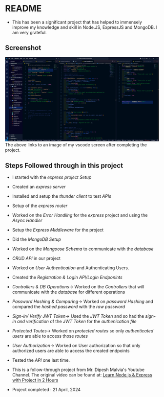# README

-   This has been a significant project that has helped to immensely improve  my knowledge and skill in Node.JS, ExpressJS and MongoDB. I am very grateful.


## Screenshot

![](./screenshots/contact-manager-app-vscode-img.PNG)
The above links to an image of my vscode screen after completing the project.



## Steps Followed through in this project
-   I started with the *express project Setup*
-   Created an *express server*
-   Installed and setup the *thunder client* to test *APIs*
-   Setup of the *express router*
-   Worked on the *Error Handling* for the *express* project and using the *Async Handler*
-   Setup the *Express Middleware* for the project
-   Did the *MongoDB Setup*
-   Worked on the *Mongoose Schema* to communicate with the *database*
-   *CRUD API* in our project
-   Worked on *User Authentication* and Authenticating Users.
-   Created the *Registration & Login API/Login Endponints*
-   *Controllers & DB Operations*-> Worked on the *Controllers* that will communicate with the *database* for different operations
-   *Password Hashing & Comparing*->  Worked on *password Hashing* and compared the *hashed password* with the *raw password*
-   *Sign-in/ Verify JWT Token*-> Used the *JWT Token* and so had the *sign-in and verification* of the *JWT Token* for the *authenication file*
-   *Protected Toutes*-> Worked on *protected routes* so only *authenticated users* are able to access those *routes*
-   *User Authorization*-> Worked on User authorization so that only authorized users are able to access the created endpoints
-   Tested the *API* one last time.





-   This is a follow-through project from Mr. Dipesh Malvia's Youtube Channel. The original video can be found at: [Learn Node.js & Express with Project in 2 Hours](https://youtu.be/H9M02of22z4)


-   Project completed : 21 April, 2024